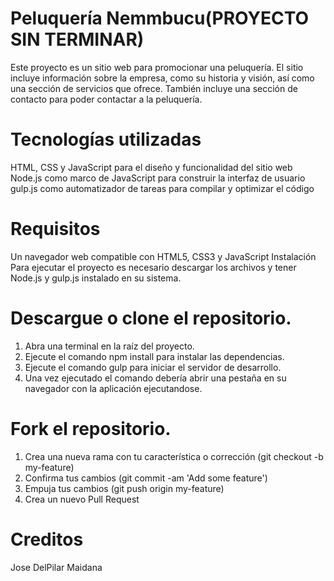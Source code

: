 # Peluquería Nemmbucu(PROYECTO SIN TERMINAR)
Este proyecto es un sitio web para promocionar una peluquería. El sitio incluye información sobre la empresa, como su historia y visión, así como una sección de servicios que ofrece. También incluye una sección de contacto para poder contactar a la peluquería.

# Tecnologías utilizadas
HTML, CSS y JavaScript para el diseño y funcionalidad del sitio web
Node.js como marco de JavaScript para construir la interfaz de usuario
gulp.js como automatizador de tareas para compilar y optimizar el código
# Requisitos
Un navegador web compatible con HTML5, CSS3 y JavaScript
Instalación
Para ejecutar el proyecto es necesario descargar los archivos y tener Node.js y gulp.js instalado en su sistema.

# Descargue o clone el repositorio.
1. Abra una terminal en la raíz del proyecto.
2. Ejecute el comando npm install para instalar las dependencias.
3. Ejecute el comando gulp para iniciar el servidor de desarrollo.
4.  Una vez ejecutado el comando debería abrir una pestaña en su navegador con la aplicación ejecutandose.


# Fork el repositorio.
1. Crea una nueva rama con tu característica o corrección (git checkout -b my-feature)
2. Confirma tus cambios (git commit -am 'Add some feature')
3. Empuja tus cambios (git push origin my-feature)
3. Crea un nuevo Pull Request
# Creditos
Jose DelPilar Maidana





